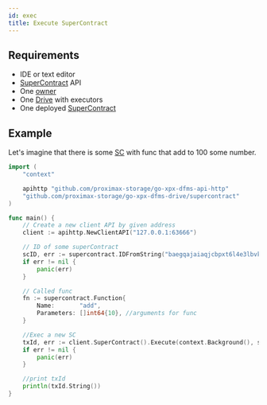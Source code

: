```yaml
---
id: exec
title: Execute SuperContract
---
```


## Requirements

- IDE or text editor
- [SuperContract](../../built_in_features/supercontract/overview.md) API
- One [owner](../../roles/owner.md)
- One [Drive](../../built_in_features/drive/overview.md) with executors
- One deployed [SuperContract](../../built_in_features/supercontract/overview.md)

## Example

Let's imagine that there is some [SC](../../built_in_features/supercontract/overview.md) with func that add to 100 some number.

```go
import (
    "context"

    apihttp "github.com/proximax-storage/go-xpx-dfms-api-http"
    "github.com/proximax-storage/go-xpx-dfms-drive/supercontract"
)

func main() {
    // Create a new client API by given address
    client := apihttp.NewClientAPI("127.0.0.1:63666")

    // ID of some superContract
    scID, err := supercontract.IDFromString("baegqajaiaqjcbpxt6l4e3lbvkityq5q673j4v4tcyst34xzxtfkot65a5nmjbjem")
    if err != nil {
        panic(err)
    }

    // Called func
    fn := supercontract.Function{
        Name:       "add",
        Parameters: []int64{10}, //arguments for func
    }

    //Exec a new SC
    txId, err := client.SuperContract().Execute(context.Background(), scID, 1000, fn)
    if err != nil {
        panic(err)
    }

    //print txId
    println(txId.String())
}
```
